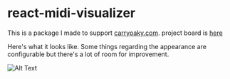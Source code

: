 # react-midi-visualizer

This is a package I made to support [carryoaky.com](https://carryoaky.com). 
project board is [here](https://www.notion.so/1fab52dab44846839b5965650f6de2a5?v=74a5f448a3244a168f4b09085bd998fb)

Here's what it looks like. Some things regarding the appearance are configurable but there's a lot of room for improvement.

![Alt Text](https://media.giphy.com/media/HT3nuWkZ2L8QDLKwRu/giphy.gif)
